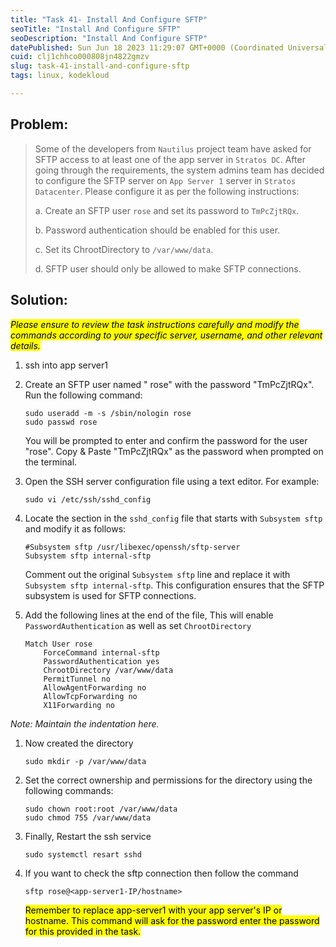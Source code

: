 ```yaml
---
title: "Task 41- Install And Configure SFTP"
seoTitle: "Install And Configure SFTP"
seoDescription: "Install And Configure SFTP"
datePublished: Sun Jun 18 2023 11:29:07 GMT+0000 (Coordinated Universal Time)
cuid: clj1chhco000808jn4822gmzv
slug: task-41-install-and-configure-sftp
tags: linux, kodekloud

---
```


## Problem:

> Some of the developers from `Nautilus` project team have asked for SFTP access to at least one of the app server in `Stratos DC`. After going through the requirements, the system admins team has decided to configure the SFTP server on `App Server 1` server in `Stratos Datacenter`. Please configure it as per the following instructions:
> 
> a. Create an SFTP user `rose` and set its password to `TmPcZjtRQx`.
> 
> b. Password authentication should be enabled for this user.
> 
> c. Set its ChrootDirectory to `/var/www/data`.
> 
> d. SFTP user should only be allowed to make SFTP connections.

## Solution:

*<mark>Please ensure to review the task instructions carefully and modify the commands according to your specific server, username, and other relevant details.</mark>*

1. ssh into app server1
    
2. Create an SFTP user named " rose" with the password "TmPcZjtRQx". Run the following command:
    
    ```plaintext
    sudo useradd -m -s /sbin/nologin rose
    sudo passwd rose
    ```
    
    You will be prompted to enter and confirm the password for the user "rose". Copy & Paste "TmPcZjtRQx" as the password when prompted on the terminal.
    
3. Open the SSH server configuration file using a text editor. For example:
    
    ```plaintext
    sudo vi /etc/ssh/sshd_config
    ```
    
4. Locate the section in the `sshd_config` file that starts with `Subsystem sftp` and modify it as follows:
    
    ```plaintext
    #Subsystem sftp /usr/libexec/openssh/sftp-server
    Subsystem sftp internal-sftp
    ```
    
    Comment out the original `Subsystem sftp` line and replace it with `Subsystem sftp internal-sftp`. This configuration ensures that the SFTP subsystem is used for SFTP connections.
    
5. Add the following lines at the end of the file, This will enable `PasswordAuthentication` as well as set `ChrootDirectory`
    
    ```plaintext
    Match User rose
        ForceCommand internal-sftp
        PasswordAuthentication yes
        ChrootDirectory /var/www/data
        PermitTunnel no
        AllowAgentForwarding no
        AllowTcpForwarding no
        X11Forwarding no
    ```
    

*Note: Maintain the indentation here.*

1. Now created the directory
    
    ```plaintext
    sudo mkdir -p /var/www/data
    ```
    
2. Set the correct ownership and permissions for the directory using the following commands:
    
    ```plaintext
    sudo chown root:root /var/www/data
    sudo chmod 755 /var/www/data
    ```
    
3. Finally, Restart the ssh service
    
    ```plaintext
    sudo systemctl resart sshd
    ```
    
4. If you want to check the sftp connection then follow the command
    
    ```plaintext
    sftp rose@<app-server1-IP/hostname>
    ```
    
    <mark>Remember to replace app-server1 with your app server's IP or hostname. This command will ask for the password enter the password for this provided in the task.</mark>